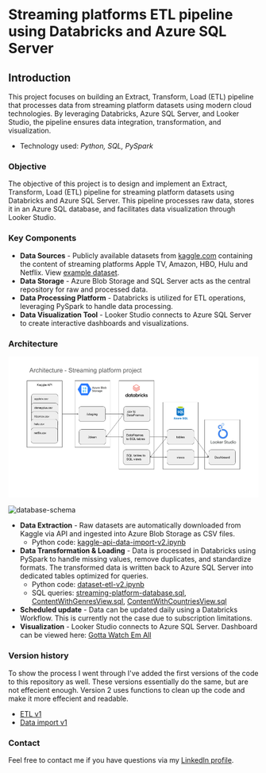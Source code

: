 # Streaming platforms ETL pipeline using Databricks and Azure SQL Server

## Introduction
This project focuses on building an Extract, Transform, Load (ETL) pipeline that processes data from streaming platform datasets using modern cloud technologies. By leveraging Databricks, Azure SQL Server, and Looker Studio, the pipeline ensures  data integration, transformation, and visualization.
- Technology used: *Python, SQL, PySpark*

### Objective
The objective of this project is to design and implement an Extract, Transform, Load (ETL) pipeline for streaming platform datasets using Databricks and Azure SQL Server. This pipeline processes raw data, stores it in an Azure SQL database, and facilitates data visualization through Looker Studio.

### Key Components
- **Data Sources** - Publicly available datasets from [kaggle.com](https://www.kaggle.com/datasets/octopusteam/full-apple-tv-dataset) containing the content of streaming platforms Apple TV, Amazon, HBO, Hulu and Netflix. View [example dataset](https://github.com/datamannetje/databricks-etl-pipeline/blob/main/apple-tv-dataset.csv).
- **Data Storage** - Azure Blob Storage and SQL Server acts as the central repository for raw and processed data.
- **Data Processing Platform** - Databricks is utilized for ETL operations, leveraging PySpark to handle data processing.
- **Data Visualization Tool** - Looker Studio connects to Azure SQL Server to create interactive dashboards and visualizations.

### Architecture

![project data architecture](streaming-platform-data-architecture.png)

![database-schema](https://github.com/datamannetje/streaming-platforms-databricks-project/blob/main/streaming-platform-database-schema.png)

- **Data Extraction** - Raw datasets are automatically downloaded from Kaggle via API and ingested into Azure Blob Storage as CSV files.
  - Python code: [kaggle-api-data-import-v2.ipynb](https://github.com/datamannetje/streaming-platforms-databricks-project/blob/main/kaggle-api-data-import-v2.ipynb)
- **Data Transformation & Loading** - Data is processed in Databricks using PySpark to handle missing values, remove duplicates, and standardize formats. The transformed data is written back to Azure SQL Server into dedicated tables optimized for queries. 
  - Python code: [dataset-etl-v2.ipynb](https://github.com/datamannetje/streaming-platforms-databricks-project/blob/main/dataset-etl-v2.ipynb)
  - SQL queries: [streaming-platform-database.sql](https://github.com/datamannetje/streaming-platforms-databricks-project/blob/main/streaming-platform-database.sql), [ContentWithGenresView.sql](https://github.com/datamannetje/streaming-platforms-databricks-project/blob/main/ContentWithGenresView.sql), [ContentWithCountriesView.sql](https://github.com/datamannetje/streaming-platforms-databricks-project/blob/main/ContentWithCountriesView.sql)
- **Scheduled update** - Data can be updated daily using a Databricks Workflow. This is currently not the case due to subscription limitations.
- **Visualization** - Looker Studio connects to Azure SQL Server. Dashboard can be viewed here: [Gotta Watch Em All](https://lookerstudio.google.com/reporting/cec21366-93d6-49c1-b44b-13a5a8bf2d55)

### Version history
To show the process I went through I've added the first versions of the code to this repository as well. These versions essentially do the same, but are not effecient enough. Version 2 uses functions to clean up the code and make it more effecient and readable.
- [ETL v1](https://github.com/datamannetje/databricks-etl-pipeline/blob/main/dataset-etl-v1.ipynb)
- [Data import v1](https://github.com/datamannetje/databricks-etl-pipeline/blob/main/kaggle-api-data-import-v1.ipynb)
 

### Contact
Feel free to contact me if you have questions via my [LinkedIn profile](https://www.linkedin.com/in/thomasdewit/).

